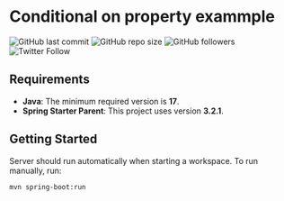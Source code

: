 # Conditional on property exammple
![GitHub last commit](https://img.shields.io/github/last-commit/eduesqui/conditionalproperty)
![GitHub repo size](https://img.shields.io/github/repo-size/eduesqui/conditionalproperty)
![GitHub followers](https://img.shields.io/github/followers/eduesqui?style=social)
![Twitter Follow](https://img.shields.io/twitter/follow/eduesqui?label=@eduesqui&style=social)


## Requirements

- **Java**: The minimum required version is **17**.
- **Spring Starter Parent**: This project uses version **3.2.1**.

## Getting Started

Server should run automatically when starting a workspace. To run manually, run:
```sh
mvn spring-boot:run
```



